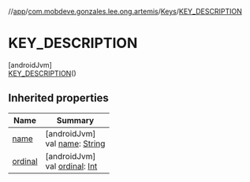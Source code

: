 //[app](../../../../index.md)/[com.mobdeve.gonzales.lee.ong.artemis](../../index.md)/[Keys](../index.md)/[KEY_DESCRIPTION](index.md)

# KEY_DESCRIPTION

[androidJvm]\
[KEY_DESCRIPTION](index.md)()

## Inherited properties

| Name | Summary |
|---|---|
| [name](name.md) | [androidJvm]<br>val [name](name.md): [String](https://kotlinlang.org/api/latest/jvm/stdlib/kotlin/-string/index.html) |
| [ordinal](ordinal.md) | [androidJvm]<br>val [ordinal](ordinal.md): [Int](https://kotlinlang.org/api/latest/jvm/stdlib/kotlin/-int/index.html) |
